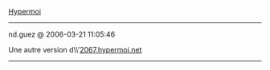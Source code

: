 [Hypermoi](../../../2006/3/hypermoi.md)

---
nd.guez @ 2006-03-21 11:05:46

Une autre version d\\\’[2067.hypermoi.net](\"http://2067.hypermoi.net/\")

---

